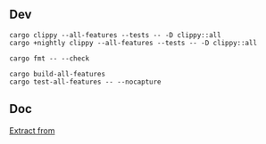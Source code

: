 ## Dev

```
cargo clippy --all-features --tests -- -D clippy::all
cargo +nightly clippy --all-features --tests -- -D clippy::all

cargo fmt -- --check

cargo build-all-features
cargo test-all-features -- --nocapture
```

## Doc

[Extract from](https://github.com/serde-rs/serde/blob/v1.0.127/serde_derive/src/internals/attr.rs#L290)
